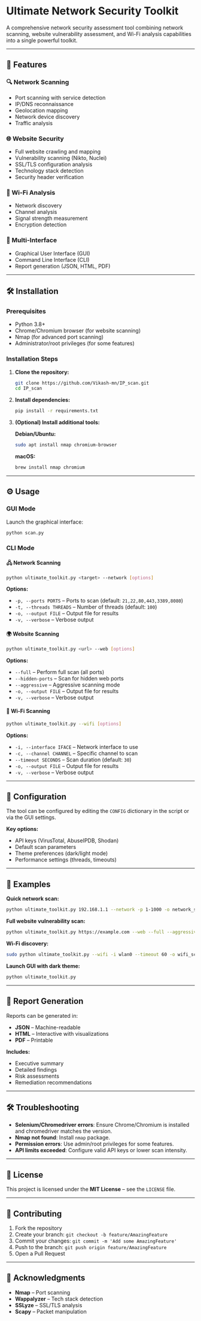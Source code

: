 
# Ultimate Network Security Toolkit

A comprehensive network security assessment tool combining network scanning, website vulnerability assessment, and Wi-Fi analysis capabilities into a single powerful toolkit.

---

## 🚀 Features

### 🔍 Network Scanning
- Port scanning with service detection  
- IP/DNS reconnaissance  
- Geolocation mapping  
- Network device discovery  
- Traffic analysis  

### 🌐 Website Security
- Full website crawling and mapping  
- Vulnerability scanning (Nikto, Nuclei)  
- SSL/TLS configuration analysis  
- Technology stack detection  
- Security header verification  

### 📡 Wi-Fi Analysis
- Network discovery  
- Channel analysis  
- Signal strength measurement  
- Encryption detection  

### 🧰 Multi-Interface
- Graphical User Interface (GUI)  
- Command Line Interface (CLI)  
- Report generation (JSON, HTML, PDF)  

---

## 🛠️ Installation

### Prerequisites
- Python 3.8+  
- Chrome/Chromium browser (for website scanning)  
- Nmap (for advanced port scanning)  
- Administrator/root privileges (for some features)

### Installation Steps

1. **Clone the repository:**
   ```bash
   git clone https://github.com/Vikash-mn/IP_scan.git
   cd IP_scan
   ```

2. **Install dependencies:**
   ```bash
   pip install -r requirements.txt
   ```

3. **(Optional) Install additional tools:**

   **Debian/Ubuntu:**
   ```bash
   sudo apt install nmap chromium-browser
   ```

   **macOS:**
   ```bash
   brew install nmap chromium
   ```

---

## ⚙️ Usage

### GUI Mode
Launch the graphical interface:
```bash
python scan.py
```

### CLI Mode

#### 🖧 Network Scanning
```bash
python ultimate_toolkit.py <target> --network [options]
```
**Options:**
- `-p, --ports PORTS` – Ports to scan (default: `21,22,80,443,3389,8080`)
- `-t, --threads THREADS` – Number of threads (default: `100`)
- `-o, --output FILE` – Output file for results
- `-v, --verbose` – Verbose output

#### 🌍 Website Scanning
```bash
python ultimate_toolkit.py <url> --web [options]
```
**Options:**
- `--full` – Perform full scan (all ports)  
- `--hidden-ports` – Scan for hidden web ports  
- `--aggressive` – Aggressive scanning mode  
- `-o, --output FILE` – Output file for results  
- `-v, --verbose` – Verbose output  

#### 📶 Wi-Fi Scanning
```bash
python ultimate_toolkit.py --wifi [options]
```
**Options:**
- `-i, --interface IFACE` – Network interface to use  
- `-c, --channel CHANNEL` – Specific channel to scan  
- `--timeout SECONDS` – Scan duration (default: `30`)  
- `-o, --output FILE` – Output file for results  
- `-v, --verbose` – Verbose output  

---

## 🧩 Configuration

The tool can be configured by editing the `CONFIG` dictionary in the script or via the GUI settings.

**Key options:**
- API keys (VirusTotal, AbuseIPDB, Shodan)  
- Default scan parameters  
- Theme preferences (dark/light mode)  
- Performance settings (threads, timeouts)  

---

## 📖 Examples

**Quick network scan:**
```bash
python ultimate_toolkit.py 192.168.1.1 --network -p 1-1000 -o network_scan.json
```

**Full website vulnerability scan:**
```bash
python ultimate_toolkit.py https://example.com --web --full --aggressive -o web_scan.json
```

**Wi-Fi discovery:**
```bash
sudo python ultimate_toolkit.py --wifi -i wlan0 --timeout 60 -o wifi_scan.json
```

**Launch GUI with dark theme:**
```bash
python ultimate_toolkit.py
```

---

## 📄 Report Generation

Reports can be generated in:
- **JSON** – Machine-readable  
- **HTML** – Interactive with visualizations  
- **PDF** – Printable  

**Includes:**
- Executive summary  
- Detailed findings  
- Risk assessments  
- Remediation recommendations  

---

## 🛠️ Troubleshooting

- **Selenium/Chromedriver errors**: Ensure Chrome/Chromium is installed and chromedriver matches the version.
- **Nmap not found**: Install `nmap` package.
- **Permission errors**: Use admin/root privileges for some features.
- **API limits exceeded**: Configure valid API keys or lower scan intensity.

---

## 📜 License
This project is licensed under the **MIT License** – see the `LICENSE` file.

---

## 🤝 Contributing

1. Fork the repository  
2. Create your branch: `git checkout -b feature/AmazingFeature`  
3. Commit your changes: `git commit -m 'Add some AmazingFeature'`  
4. Push to the branch: `git push origin feature/AmazingFeature`  
5. Open a Pull Request  

---

## 🙏 Acknowledgments

- **Nmap** – Port scanning  
- **Wappalyzer** – Tech stack detection  
- **SSLyze** – SSL/TLS analysis  
- **Scapy** – Packet manipulation  
